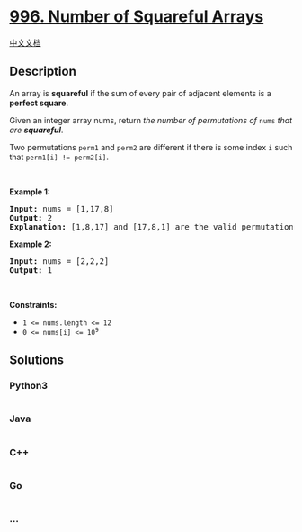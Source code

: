 # [996. Number of Squareful Arrays](https://leetcode.com/problems/number-of-squareful-arrays)

[中文文档](/solution/0900-0999/0996.Number%20of%20Squareful%20Arrays/README.md)

## Description

<p>An array is <strong>squareful</strong> if the sum of every pair of adjacent elements is a <strong>perfect square</strong>.</p>

<p>Given an integer array nums, return <em>the number of permutations of </em><code>nums</code><em> that are <strong>squareful</strong></em>.</p>

<p>Two permutations <code>perm1</code> and <code>perm2</code> are different if there is some index <code>i</code> such that <code>perm1[i] != perm2[i]</code>.</p>

<p>&nbsp;</p>
<p><strong class="example">Example 1:</strong></p>

<pre>
<strong>Input:</strong> nums = [1,17,8]
<strong>Output:</strong> 2
<strong>Explanation:</strong> [1,8,17] and [17,8,1] are the valid permutations.
</pre>

<p><strong class="example">Example 2:</strong></p>

<pre>
<strong>Input:</strong> nums = [2,2,2]
<strong>Output:</strong> 1
</pre>

<p>&nbsp;</p>
<p><strong>Constraints:</strong></p>

<ul>
	<li><code>1 &lt;= nums.length &lt;= 12</code></li>
	<li><code>0 &lt;= nums[i] &lt;= 10<sup>9</sup></code></li>
</ul>


## Solutions

<!-- tabs:start -->

### **Python3**

```python

```

### **Java**

```java

```

### **C++**

```cpp

```

### **Go**

```go

```

### **...**

```

```

<!-- tabs:end -->